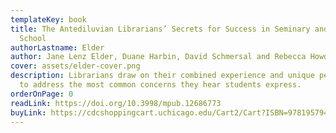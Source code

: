 ```yaml
---
templateKey: book
title: The Antediluvian Librarians’ Secrets for Success in Seminary and Theology
  School
authorLastname: Elder
author: Jane Lenz Elder, Duane Harbin, David Schmersal and Rebecca Howdeshell
cover: assets/elder-cover.png
description: Librarians draw on their combined experience and unique perspective
  to address the most common concerns they hear students express.
orderOnPage: 0
readLink: https://doi.org/10.3998/mpub.12686773
buyLink: https://cdcshoppingcart.uchicago.edu/Cart2/Cart?ISBN=9781957946016&PRESS=mpub
---
```

